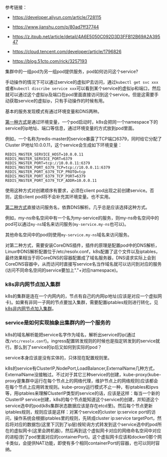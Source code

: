 参考链接：

* https://developer.aliyun.com/article/728115

* https://www.jianshu.com/p/80ad7ff37744

* https://z.itpub.net/article/detail/4A6E5050C092D3D3FFB12B69A2A39547

* https://cloud.tencent.com/developer/article/1796826

* https://blog.51cto.com/rick/3257193

集群中的一组pod为另一组pod提供服务，pod如何访问这个service?

手动操作的情况下可以通过service的虚拟IP去访问，通过`kubectl get svc xxx`或者`kubectl discribe service xxx`可以看到某个service的虚拟ip和端口，然后就可以通过这个虚拟ip及端口在pod里面直接访问到这个service。但是这需要手动获取service的虚拟ip，只有手动操作的时候有用。

基本的服务发现模式有通过环境变量和DNS两种。

[第一种方式](https://kubernetes.io/zh-cn/docs/concepts/services-networking/service/#environment-variables)是通过环境变量，一个pod启动时，k8s会把同一个namespace下的service的ip地址、端口等信息，通过环境变量的方式放到pod里面。

例如，一个名称为redis-master的service暴露了TCP端口6379，同时给它分配了Cluster IP地址10.0.0.11，这个service会生成如下环境变量：
```
REDIS_MASTER_SERVICE_HOST=10.0.0.11
REDIS_MASTER_SERVICE_PORT=6379
REDIS_MASTER_PORT=tcp://10.0.0.11:6379
REDIS_MASTER_PORT_6379_TCP=tcp://10.0.0.11:6379
REDIS_MASTER_PORT_6379_TCP_PROTO=tcp
REDIS_MASTER_PORT_6379_TCP_PORT=6379
REDIS_MASTER_PORT_6379_TCP_ADDR=10.0.0.11
```
使用这种方式对创建顺序有要求，必须在client pod出现之前创建service。否则，这些client pod将不会补充其环境变量。也不实用。

[第二种方式](https://kubernetes.io/zh-cn/docs/concepts/services-networking/service/#dns)直接访问服务名，依靠DNS解析。几乎总是应该选择这种方式。

例如，my-ns命名空间中有一个名为my-service的服务，则my-ns命名空间中的pod可以通过`my-ns`域名来访问服务(`my-service.my-ns`也可以)。

其他命名空间中的pod则使用`my-service.my-ns`域名来访问服务。

对第二种方式，需要安装CoreDNS插件，插件的原理是配置pod中的DNS解析，Linux中DNS解析配置位于/etc/resolv.conf，k8s配置了这个文件以及iptables，最终效果相当于将CoreDNS的容器配置成了域名服务器，DNS请求实际上会到CoreDNS容器中，从而访问时直接写service名当作域名就可以访问到对应的服务(访问不同命名空间的service要加上"."+对应namespace)。

### k8s非内网节点加入集群
k8s的集群是连在一个内网内的，节点有自己的内网ip地址(应该是对应一个虚拟网卡)。如果有非同一子网的节点要加入集群，需要配置iptables规则进行转化，见[k8s非内网节点加入集群](https://blog.csdn.net/nswdiphone6/article/details/120067820)。

### service是如何实现抽象出集群内的一个服务的
k8s的域名解析能把service名字作为域名，解析出service的ip(通过改`/etc/resolv.conf`)。ingress配置转发规则的时候也是指定转发到的service就行。那么到了service的ip后又如何到实际的pod？

service本身应该是没有实体的，只体现在配置规则里。

k8s的service有ClusterIP,NodePort,LoadBalancer,ExternalName几种方式，ExternalName没接触过。不过对于其它三种service的创建，kube-proxy(kube-proxy是集群中运行在每个节点上的网络代理，维护节点上的网络规则)应该都会在每个节点上应用转发规则。kube-proxy运行模式不止一种，有iptables和ipvs等，用iptables来理解ClusterIP类型的service的话，应该是这样：每当一个新的ClusterIP service创建，k8s的每个节点能知道这个service的创建，并知道这个service选中的pod(k8s集群状态数据应该是存在etcd里)。然后每个节点更新iptables规则，规则应该是这样：对某个service的cluster ip:service port的访问，操作系统会根据iptables里的规则，先转成cluster ip:service targetPort，然后将对应的数据包(这里下沉到了ip层)按轮询方式转发到这个service选中的pod所在的虚拟网卡(这里会跨机器)，然后再到这个虚拟网卡对应的网络命名空间中对应的进程(到了pod里面对应的containerPort)。这个虚拟网卡应该和docker0那个网卡类似，会提供NAT功能，即使有多个相同containerPort的容器，也可以同时容纳。